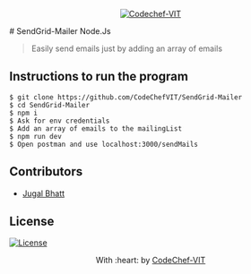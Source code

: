 <p align="center"><a href="https://www.codechefvit.com" target="_blank"><img src="https://s3.amazonaws.com/codechef_shared/sites/all/themes/abessive/logo-3.png" title="CodeChef-VIT" alt="Codechef-VIT"></a>
</p>
<!-- By Jugal Bhatt(CodeChef VIT) -->
# SendGrid-Mailer Node.Js

> Easily send emails just by adding an array of emails


## Instructions to run the program
```
$ git clone https://github.com/CodeChefVIT/SendGrid-Mailer
$ cd SendGrid-Mailer
$ npm i
$ Ask for env credentials
$ Add an array of emails to the mailingList
$ npm run dev
$ Open postman and use localhost:3000/sendMails
```

## Contributors
- <a href="https://github.com/jugaldb">Jugal Bhatt</a>

## License
[![License](http://img.shields.io/:license-mit-blue.svg?style=flat-square)](http://badges.mit-license.org)

<p align="center">
	With :heart: by <a href="https://www.codechefvit.com" target="_blank">CodeChef-VIT</a>
</p>
